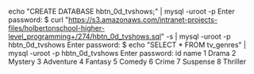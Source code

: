 echo "CREATE DATABASE hbtn_0d_tvshows;" | mysql -uroot -p Enter password: $ curl "https://s3.amazonaws.com/intranet-projects-files/holbertonschool-higher-level_programming+/274/hbtn_0d_tvshows.sql" -s | mysql -uroot -p hbtn_0d_tvshows Enter password: $ echo "SELECT * FROM tv_genres" | mysql -uroot -p hbtn_0d_tvshows Enter password: id name 1 Drama 2 Mystery 3 Adventure 4 Fantasy 5 Comedy 6 Crime 7 Suspense 8 Thriller


